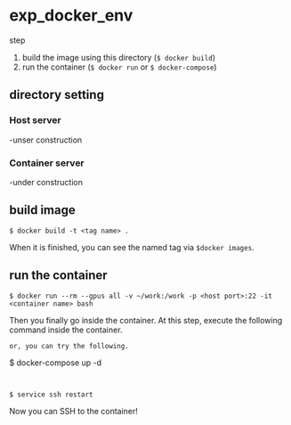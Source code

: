 # exp_docker_env
step  
1. build the image using this directory (`$ docker build`)
1. run the container (`$ docker run` or `$ docker-compose`)

## directory setting
### Host server
-unser construction

### Container server
-under construction

## build image
```
$ docker build -t <tag name> .
```
When it is finished, you can see the named tag via `$docker images`.

## run the container
```
$ docker run --rm --gpus all -v ~/work:/work -p <host port>:22 -it <container name> bash
```
Then you finally go inside the container. At this step, execute the following command inside the container. 
```
or, you can try the following. 
```
$ docker-compose up -d 
```


$ service ssh restart
```
Now you can SSH to the container!